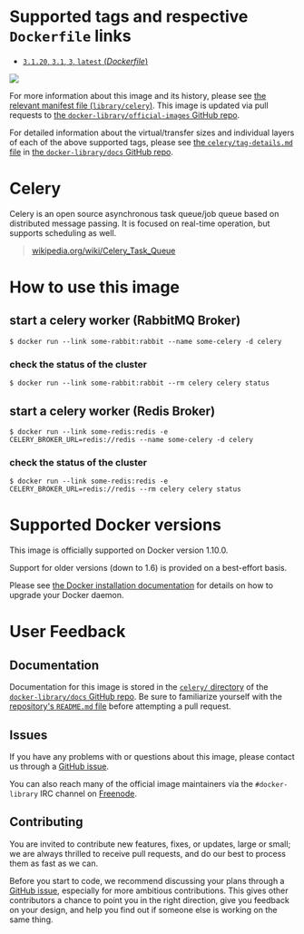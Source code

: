 # Supported tags and respective `Dockerfile` links

-	[`3.1.20`, `3.1`, `3`, `latest` (*Dockerfile*)](https://github.com/docker-library/celery/blob/22c9fed4bb5d41ba5ec7a52294c85a44c6b4dc34/Dockerfile)

[![](https://badge.imagelayers.io/celery:latest.svg)](https://imagelayers.io/?images=celery:3.1.20)

For more information about this image and its history, please see [the relevant manifest file (`library/celery`)](https://github.com/docker-library/official-images/blob/master/library/celery). This image is updated via pull requests to [the `docker-library/official-images` GitHub repo](https://github.com/docker-library/official-images).

For detailed information about the virtual/transfer sizes and individual layers of each of the above supported tags, please see [the `celery/tag-details.md` file](https://github.com/docker-library/docs/blob/master/celery/tag-details.md) in [the `docker-library/docs` GitHub repo](https://github.com/docker-library/docs).

# Celery

Celery is an open source asynchronous task queue/job queue based on distributed message passing. It is focused on real-time operation, but supports scheduling as well.

> [wikipedia.org/wiki/Celery_Task_Queue](https://en.wikipedia.org/wiki/Celery_Task_Queue)

# How to use this image

## start a celery worker (RabbitMQ Broker)

```console
$ docker run --link some-rabbit:rabbit --name some-celery -d celery
```

### check the status of the cluster

```console
$ docker run --link some-rabbit:rabbit --rm celery celery status
```

## start a celery worker (Redis Broker)

```console
$ docker run --link some-redis:redis -e CELERY_BROKER_URL=redis://redis --name some-celery -d celery
```

### check the status of the cluster

```console
$ docker run --link some-redis:redis -e CELERY_BROKER_URL=redis://redis --rm celery celery status
```

# Supported Docker versions

This image is officially supported on Docker version 1.10.0.

Support for older versions (down to 1.6) is provided on a best-effort basis.

Please see [the Docker installation documentation](https://docs.docker.com/installation/) for details on how to upgrade your Docker daemon.

# User Feedback

## Documentation

Documentation for this image is stored in the [`celery/` directory](https://github.com/docker-library/docs/tree/master/celery) of the [`docker-library/docs` GitHub repo](https://github.com/docker-library/docs). Be sure to familiarize yourself with the [repository's `README.md` file](https://github.com/docker-library/docs/blob/master/README.md) before attempting a pull request.

## Issues

If you have any problems with or questions about this image, please contact us through a [GitHub issue](https://github.com/docker-library/celery/issues).

You can also reach many of the official image maintainers via the `#docker-library` IRC channel on [Freenode](https://freenode.net).

## Contributing

You are invited to contribute new features, fixes, or updates, large or small; we are always thrilled to receive pull requests, and do our best to process them as fast as we can.

Before you start to code, we recommend discussing your plans through a [GitHub issue](https://github.com/docker-library/celery/issues), especially for more ambitious contributions. This gives other contributors a chance to point you in the right direction, give you feedback on your design, and help you find out if someone else is working on the same thing.
